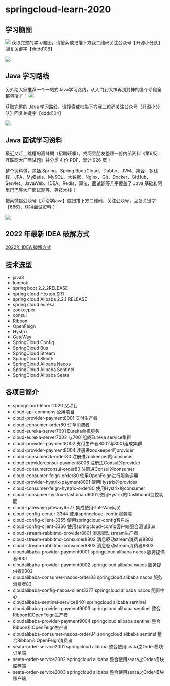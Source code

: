 # springcloud-learn-2020

## 学习脑图
![](https://gitee.com/dmg0020/draw-bed/raw/master/imgs/20220109174309.png)
获取完整的学习脑图，请搜索或扫描下方我二维码关注公众号【开源小分队】回复关键字【dddd108】

![](https://gitee.com/dmg0020/draw-bed/raw/master/imgs/20220109180100.png)

## Java 学习路线
另外给大家推荐一个一站式Java学习路线，从入门到大神再到封神的各个阶段全都包括了：
![](https://gitee.com/dmg0020/draw-bed/raw/master/imgs/20220109180613.png)

获取完整的 Java 学习路线，请搜索或扫描下方我二维码关注公众号【开源小分队】回复关键字【dddd104】

![](https://gitee.com/dmg0020/draw-bed/raw/master/imgs/20220109180100.png)

## Java 面试学习资料
最近又赶上跳槽的高峰期（招聘旺季），找阿里朋友整理一份内部资料《第6版：互联网大厂面试题》并分类 4 份 PDF，累计 926 页！

整个资料包，包括 Spring、Spring Boot/Cloud、Dubbo、JVM、集合、多线程、JPA、MyBatis、MySQL、大数据、Nginx、Git、Docker、GitHub、Servlet、JavaWeb、IDEA、Redis、算法、面试题等几乎覆盖了 Java 基础和阿里巴巴等大厂面试题等、等技术栈！

搜索微信公众号【乔治学java】或扫描下方二维码，关注公众号，回复关键字【666】，获得面试资料：</br>

![](https://gitee.com/dmg0020/draw-bed/raw/master/imgs/20220109181242.png)
## 2022 年最新 IDEA 破解方式

[2022年 IDEA 破解方式](http://www.itmind.net/11082.html)

## 技术选型
- java8
- lombok
- spring boot 2.2.2RELEASE
- spring cloud Hoxton.SR1
- spring cloud Alibaba 2.2.1.RELEASE
- spring cloud eureka
- zookeeper
- consul
- Ribbon
- OpenFeign
- Hystrix
- GateWay
- SpringCloud Config
- SpringCloud Bus
- SpringCloud Stream
- SpringCloud Sleuth
- SpringCloud Alibaba Nacos
- SpringCloud Alibaba Sentinel
- SpringCloud Alibaba Seata


## 各项目简介
- springcloud-learn-2020 父项目
- cloud-api-commons 公用项目
- cloud-provider-payment8001 支付生产者
- cloud-consumer-order80 订单消费者
- cloud-eureka-server7001 Eureka单机服务
- cloud-eureka-server7002 与7001组成Eureka service集群
- cloud-provider-payment8002 支付生产者8002与8001组成集群
- cloud-provider-payment8004 注册进zookeeper的provider
- cloud-consumerzk-order80 注册进zookeeper的consumer
- cloud-providerconsul-payment8006 注册进Consul的provider
- cloud-consumerconsul-order80 注册进Consul的consumer
- cloud-consumer-feign-order80 使用OpenFeign进行服务调用
- cloud-provider-hystrix-payment8001 使用Hystrix的provider
- cloud-consumer-feign-hystrix-order80 使用Hystrix的consumer
- cloud-consumer-hystrix-dashboard9001 使用Hystrix的Dashboard监控功能
- cloud-gateway-gateway9527 集成使用GateWay网关
- cloud-config-center-3344 使用springcloud-config服务端
- cloud-config-client-3355 使用springcloud-config客户端
- cloud-config-client-3366 使用springcloud-config客户端配合测试Bus
- cloud-stream-rabbitmq-provider8801 消息驱动stream生产者
- cloud-stream-rabbitmq-consumer8802 消息驱动stream消费者8802
- cloud-stream-rabbitmq-consumer8803 消息驱动stream消费者8803
- cloudalibaba-provider-payment9001 springcloud alibaba nacos 服务提供者9001
- cloudalibaba-provider-payment9002 springcloud alibaba nacos 服务提供者9002
- cloudalibaba-consumer-nacos-order83 springcloud alibaba nacos 服务消费者83
- cloudalibaba-config-nacos-client3377 springcloud alibaba nacos 配置中心
- cloudalibaba-sentinel-service8401 springcloud alibaba sentinel
- cloudalibaba-provider-payment9003 springcloud alibaba sentinel 整合Ribbon和OpenFeign生产者
- cloudalibaba-provider-payment9004 springcloud alibaba sentinel 整合Ribbon和OpenFeign生产者
- cloudalibaba-consumer-nacos-order84 springcloud alibaba sentinel 整合Ribbon和OpenFeign消费者
- seata-order-service2001 springcloud alibaba 整合使用seata之Order模块订单端
- seata-order-service2002 springcloud alibaba 整合使用seata之Order模块库存端
- seata-order-service2003 springcloud alibaba 整合使用seata之Order模块账户端
